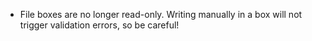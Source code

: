 - File boxes are no longer read-only. Writing manually in a box will not trigger validation errors, so be careful!